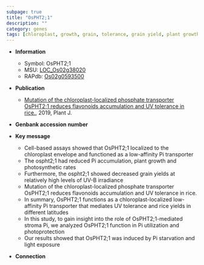 ```yaml
---
subpage: true
title: "OsPHT2;1"
description: ""
category: genes
tags: [chloroplast, growth, grain, tolerance, grain yield, plant growth, transporter, phosphate, stroma, Pi,  pi , phosphate transport]
---
```


* **Information**  
    + Symbol: OsPHT2;1  
    + MSU: [LOC_Os02g38020](http://rice.plantbiology.msu.edu/cgi-bin/ORF_infopage.cgi?orf=LOC_Os02g38020)  
    + RAPdb: [Os02g0593500](http://rapdb.dna.affrc.go.jp/viewer/gbrowse_details/irgsp1?name=Os02g0593500)  

* **Publication**  
    + [Mutation of the chloroplast-localized phosphate transporter OsPHT2;1 reduces flavonoids accumulation and UV tolerance in rice.](http://www.ncbi.nlm.nih.gov/pubmed?term=Mutation+of+the+chloroplast-localized+phosphate+transporter+OsPHT2;1+reduces+flavonoids+accumulation+and+UV+tolerance+in+rice.%5BTitle%5D), 2019, Plant J.

* **Genbank accession number**  

* **Key message**  
    + Cell-based assays showed that OsPHT2;1 localized to the chloroplast envelope and functioned as a low-affinity Pi transporter
    + The ospht2;1 had reduced Pi accumulation, plant growth and photosynthetic rates
    + Furthermore, the ospht2;1 showed decreased grain yields at relatively high levels of UV-B irradiance
    + Mutation of the chloroplast-localized phosphate transporter OsPHT2;1 reduces flavonoids accumulation and UV tolerance in rice.
    + In summary, OsPHT2;1 functions as a chloroplast-localized low-affinity Pi transporter that mediates UV tolerance and rice yields in different latitudes
    + In this study, to gain insight into the role of OsPHT2;1-mediated stroma Pi, we analyzed OsPHT2;1 function in Pi utilization and photoprotection
    + Our results showed that OsPHT2;1 was induced by Pi starvation and light exposure

* **Connection**  



